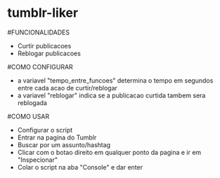 # tumblr-liker

#FUNCIONALIDADES
- Curtir publicacoes
- Reblogar publicacoes

#COMO CONFIGURAR
- a variavel "tempo_entre_funcoes" determina o tempo em segundos entre cada acao de curtir/reblogar
- a variavel "reblogar" indica se a publicacao curtida tambem sera reblogada

#COMO USAR
- Configurar o script
- Entrar na pagina do Tumblr
- Buscar por um assunto/hashtag
- Clicar com o botao direito em qualquer ponto da pagina e ir em "Inspecionar"
- Colar o script na aba "Console" e dar enter
